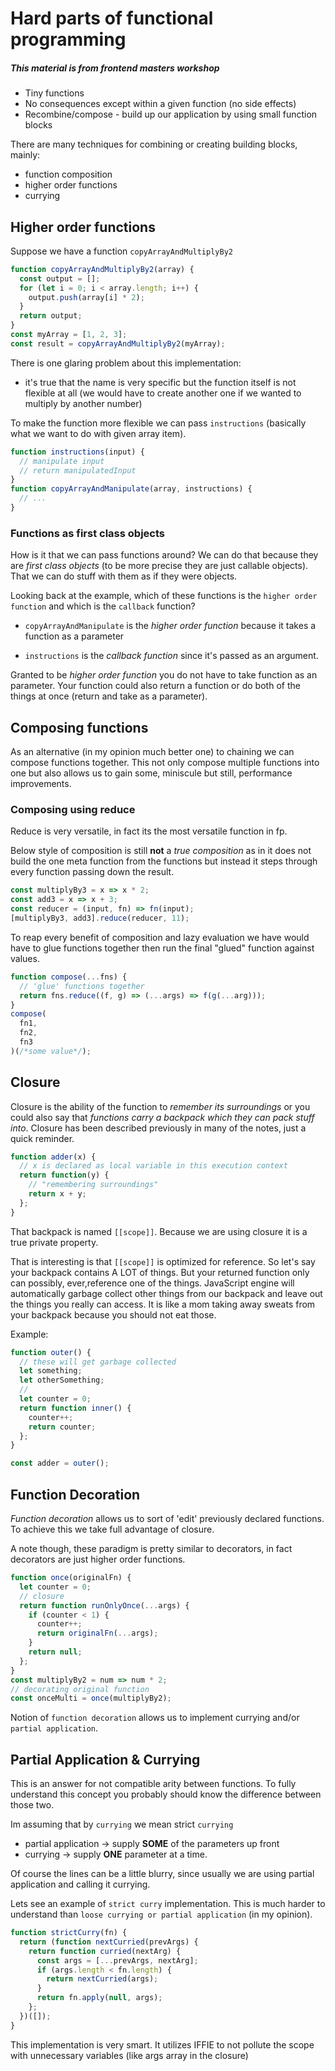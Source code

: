 # Hard parts of functional programming

##### This material is from frontend masters workshop

- Tiny functions
- No consequences except within a given function (no side effects)
- Recombine/compose - build up our application by using small function blocks

There are many techniques for combining or creating building blocks, mainly:

- function composition
- higher order functions
- currying

## Higher order functions

Suppose we have a function `copyArrayAndMultiplyBy2`

```js
function copyArrayAndMultiplyBy2(array) {
  const output = [];
  for (let i = 0; i < array.length; i++) {
    output.push(array[i] * 2);
  }
  return output;
}
const myArray = [1, 2, 3];
const result = copyArrayAndMultiplyBy2(myArray);
```

There is one glaring problem about this implementation:

- it's true that the name is very specific but the function itself is not flexible at all (we would have to create another one if we wanted to multiply by another number)

To make the function more flexible we can pass `instructions` (basically what we want to do with given array item).

```js
function instructions(input) {
  // manipulate input
  // return manipulatedInput
}
function copyArrayAndManipulate(array, instructions) {
  // ...
}
```

### Functions as first class objects

How is it that we can pass functions around? We can do that because they are _first class objects_ (to be more precise they are just callable objects). That we can do stuff with them as if they were objects.

Looking back at the example, which of these functions is the `higher order function` and which is the `callback` function?

- `copyArrayAndManipulate` is the _higher order function_ because it takes a function as a parameter

- `instructions` is the _callback function_ since it's passed as an argument.

Granted to be _higher order function_ you do not have to take function as an parameter. Your function could also return a function or do both of the things at once (return and take as a parameter).

## Composing functions

As an alternative (in my opinion much better one) to chaining we can compose functions together. This not only compose multiple functions into one but also allows us to gain some, miniscule but still, performance improvements.

### Composing using reduce

Reduce is very versatile, in fact its the most versatile function in fp.

Below style of composition is still **not** a _true composition_ as in it does not build the one meta function from the functions but instead it steps through every function passing down the result.

```js
const multiplyBy3 = x => x * 2;
const add3 = x => x + 3;
const reducer = (input, fn) => fn(input);
[multiplyBy3, add3].reduce(reducer, 11);
```

To reap every benefit of composition and lazy evaluation we have would have to glue functions together then run the final "glued" function against values.

```js
function compose(...fns) {
  // 'glue' functions together
  return fns.reduce((f, g) => (...args) => f(g(...arg)));
}
compose(
  fn1,
  fn2,
  fn3
)(/*some value*/);
```

## Closure

Closure is the ability of the function to _remember its surroundings_ or you could also say that _functions carry a backpack which they can pack stuff into_.
Closure has been described previously in many of the notes, just a quick reminder.

```js
function adder(x) {
  // x is declared as local variable in this execution context
  return function(y) {
    // "remembering surroundings"
    return x + y;
  };
}
```

That backpack is named `[[scope]]`. Because we are using closure it is a true private property.

That is interesting is that `[[scope]]` is optimized for reference. So let's say your backpack contains A LOT of things. But your returned function only can possibly, ever,reference one of the things. JavaScript engine will automatically garbage collect other things from our backpack and leave out the things you really can access. It is like a mom taking away sweats from your backpack because you should not eat those.

Example:

```js
function outer() {
  // these will get garbage collected
  let something;
  let otherSomething;
  //
  let counter = 0;
  return function inner() {
    counter++;
    return counter;
  };
}

const adder = outer();
```

## Function Decoration

_Function decoration_ allows us to sort of 'edit' previously declared functions.
To achieve this we take full advantage of closure.

A note though, these paradigm is pretty similar to decorators, in fact decorators are just higher order functions.

```js
function once(originalFn) {
  let counter = 0;
  // closure
  return function runOnlyOnce(...args) {
    if (counter < 1) {
      counter++;
      return originalFn(...args);
    }
    return null;
  };
}
const multiplyBy2 = num => num * 2;
// decorating original function
const onceMulti = once(multiplyBy2);
```

Notion of `function decoration` allows us to implement currying and/or `partial application`.

## Partial Application & Currying

This is an answer for not compatible arity between functions. To fully understand this concept you probably should know the difference between those two.

Im assuming that by `currying` we mean strict `currying`

- partial application -> supply **SOME** of the parameters up front
- currying -> supply **ONE** parameter at a time.

Of course the lines can be a little blurry, since usually we are using partial application and calling it currying.

Lets see an example of `strict curry` implementation. This is much harder to understand than `loose currying or partial application` (in my opinion).

```js
function strictCurry(fn) {
  return (function nextCurried(prevArgs) {
    return function curried(nextArg) {
      const args = [...prevArgs, nextArg];
      if (args.length < fn.length) {
        return nextCurried(args);
      }
      return fn.apply(null, args);
    };
  })([]);
}
```

This implementation is very smart. It utilizes IFFIE to not pollute the scope with unnecessary variables (like args array in the closure)
